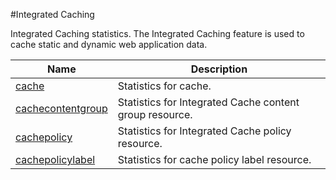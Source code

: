 #Integrated Caching

Integrated Caching statistics. The Integrated Caching feature is used to cache static and dynamic web application data.


<table><thead><tr><th>Name</th><th>Description</th></tr></thead><tbody><tr><td><a href=".././cache/cache/">cache</a></td><td>Statistics for cache.</td></tr><tr><td><a href=".././cachecontentgroup/cachecontentgroup/">cachecontentgroup</a></td><td>Statistics for Integrated Cache content group resource.</td></tr><tr><td><a href=".././cachepolicy/cachepolicy/">cachepolicy</a></td><td>Statistics for Integrated Cache policy resource.</td></tr><tr><td><a href=".././cachepolicylabel/cachepolicylabel/">cachepolicylabel</a></td><td>Statistics for cache policy label resource.</td></tr></tbody></table>
